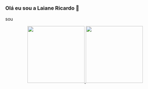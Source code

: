 ### Olá eu sou a Laiane Ricardo 👋

<!--
**Ricardolaiane/Ricardolaiane** is a ✨ _special_ ✨ repository because its `README.md` (this file) appears on your GitHub profile.

Here are some ideas to get you started:

- 🔭 I’m currently working on ...
- 🌱 I’m currently learning ...
- 👯 I’m looking to collaborate on ...
- 🤔 I’m looking for help with ...
- 💬 Ask me about ...
- 📫 How to reach me: ...
- 😄 Pronouns: ...
- ⚡ Fun fact: ...
-->
sou 

<div align="center">
  <a href="https://github.com/Ricardolaiane">
  <img height="180em" src="https://github-readme-stats.vercel.app/api?username=Ricardolaiane&show_icons=true&theme=tokyonight&include_all_commits=true&count_private=true"/>
  <img height="180em" src="https://github-readme-stats.vercel.app/api/top-langs/?username=Ricardolaiane&layout=compact&langs_count=7&theme=tokyonight"/>
</div>
